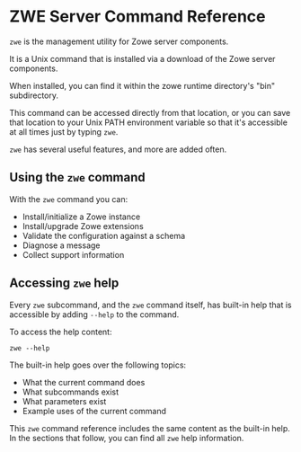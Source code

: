 # ZWE Server Command Reference

`zwe` is the management utility for Zowe server components.

It is a Unix command that is installed via a download of the Zowe server components.

When installed, you can find it within the zowe runtime directory's "bin" subdirectory.

This command can be accessed directly from that location, or you can save that location to your Unix PATH environment variable so that it's accessible at all times just by typing `zwe`.

`zwe` has several useful features, and more are added often.

## Using the `zwe` command

With the `zwe` command you can:

- Install/initialize a Zowe instance
- Install/upgrade Zowe extensions
- Validate the configuration against a schema
- Diagnose a message
- Collect support information

## Accessing `zwe` help

Every `zwe` subcommand, and the `zwe` command itself, has built-in help that is accessible by adding `--help` to the command.

To access the help content:

```
zwe --help
```

The built-in help goes over the following topics:

- What the current command does
- What subcommands exist
- What parameters exist
- Example uses of the current command

This `zwe` command reference includes the same content as the built-in help. In the sections that follow, you can find all `zwe` help information.
